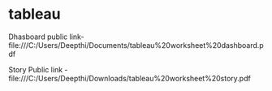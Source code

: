 # tableau


Dhasboard public link- file:///C:/Users/Deepthi/Documents/tableau%20worksheet%20dashboard.pdf

Story Public link - file:///C:/Users/Deepthi/Downloads/tableau%20worksheet%20story.pdf
